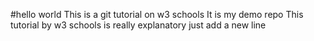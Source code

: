 #hello world
This is a git tutorial on w3 schools
It is my demo repo
This tutorial by w3 schools is really explanatory
just add a new line
